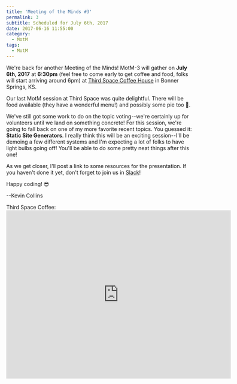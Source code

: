 ```yaml
---
title: 'Meeting of the Minds #3'
permalink: 3
subtitle: Scheduled for July 6th, 2017
date: 2017-06-16 11:55:00
category:
  - MotM
tags: 
  - MotM
---
```

We're back for another Meeting of the Minds!  MotM-3 will gather on **July 6th, 2017** at **6:30pm** (feel free to come early to get coffee and food, folks will start arriving around 6pm) at [Third Space Coffee House](http://www.thirdspacecoffeehouse.com) in Bonner Springs, KS.

Our last MotM session at Third Space was quite delightful.  There will be food available (they have a wonderful menu!) and possibly some pie too 🍰.  

We've still got some work to do on the topic voting--we're certainly up for volunteers until we land on something concrete!  For this session, we're going to fall back on one of my more favorite recent topics.  You guessed it: **Static Site Generators**.  I really think this will be an exciting session--I'll be demoing a few different systems and I'm expecting a lot of folks to have light bulbs going off!  You'll be able to do some pretty neat things after this one!

As we get closer, I'll post a link to some resources for the presentation.  If you haven't done it yet, don't forget to join us in [Slack](/slack)!

Happy coding! 😎

--Kevin Collins

Third Space Coffee:<iframe src="https://www.google.com/maps/embed?pb=!1m18!1m12!1m3!1d3098.1937755187746!2d-94.88623368430397!3d39.056497979546336!2m3!1f0!2f0!3f0!3m2!1i1024!2i768!4f13.1!3m3!1m2!1s0x87c08ffcb912dbd1%3A0x805559ebce736d95!2s226+Oak+St%2C+Bonner+Springs%2C+KS+66012!5e0!3m2!1sen!2sus!4v1495064330926" width="600" height="450" frameborder="0" style="border:0" allowfullscreen></iframe>